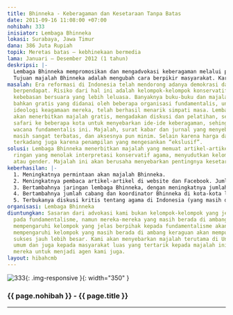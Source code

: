 ```yaml
---
title: Bhinneka - Keberagaman dan Kesetaraan Tanpa Batas
date: 2011-09-16 11:08:00 +07:00
nohibah: 333
inisiator: Lembaga Bhinneka
lokasi: Surabaya, Jawa Timur
dana: 386 Juta Rupiah
topik: Meretas batas – kebhinekaan bermedia
lama: Januari – Desember 2012 (1 tahun)
deskripsi: |-
  Lembaga Bhinneka mempromosikan dan mengadvokasi keberagaman melalui penerbitan majalah gratis dan diskusi melalui tatap muka maupun internet (facebook, twitter, and website), membuka perpustakaan, dan mengadakan workshop. Majalah Bhinneka dicetak dan dibagikan secara gratis terutama bagi mereka yang tidak mempunyai internet (yang mempunyai internet bisa menyimak di website). Majalah Bhinneka mengangkat isu-isu lokal mengenai keberagaman, karena Indonesia amatlah kaya dalam etnis dan budaya. Beberapa Jurnal atau majalah yang memperjuangkan isu keberagaman di Indonesia, seringkali menjadi pelampiasan pendapat atau ruang pembebas bagi para penulisnya. Namun, karena jangkauannya terbatas, media seperti ini tidak membawa perubahan yang mendasar di masyarakat. Hanya lingkungan tertentu saja yang menyimaknya.
  Tujuan majalah Bhinneka adalah mengubah cara berpikir masyarakat. Karenanya, kami ingin mendapat pembaca sebanyak mungkin dengan membagikannya gratis dan menyebarluaskann melalui internet. Dengan strategi ini, kami berharap bisa mempengaruhi pola pikir masyarakat secara tidak langsung, sehingga mereka berangsur mempertanyakan pola-pola baku yang mereka imani.
masalah: Era reformasi di Indonesia telah mendorong adanya demokrasi dan kebebasan
  berpendapat. Risiko dari hal ini adalah kelompok-kelompok konservatif juga mempunyai
  kebebasan bersuara yang lebih leluasa. Banyaknya buku-buku dan majalah murah dan
  bahkan gratis yang didanai oleh beberapa organisasi fundamentalis, untuk mempromosikan
  ideologi keagamaan mereka, telah berhasil menarik simpati masa. Lembaga Bhinneka
  akan menerbitkan majalah gratis, mengadakan diskusi dan pelatihan, serta akan mengadakan
  safari ke beberapa kota untuk menyebarkan ide-ide keberagaman, sehingga bisa “menandingi”
  wacana fundamentalis ini. Majalah, surat kabar dan jurnal yang menyebarkan isu keberagaman
  masih sangat terbatas, dan aksesnya pun minim. Selain karena harga dan penyebarannya,
  terkadang juga karena penampilan yang mengesankan “ekslusif”.
solusi: Lembaga Bhinneka menerbitkan majalah yang memuat artikel-artikel dengan bahasa
  ringan yang menolak interpretasi konservatif agama, menyudutkan kelompok, etnis,
  atau gender. Majalah ini akan berusaha menyebarkan pentingnya kesetaraan tanpa kecuali.
keberhasilan: |-
  1. Meningkatnya permintaan akan majalah Bhinneka.
  2. Meningkatnya pembaca artikel-artikel di website dan Facebook. Jumlah pembaca bisa dilihat di website, sedangkan meningkatnya jumlah fan di Facebook juga menandakan adanya sambutan dari publik.
  3. Bertambahnya jaringan lembaga Bhinneka, dengan meningkatnya jumlah anggota di masing-masing kota.
  4. Bertambahnya jumlah cabang dan koordinator Bhinneka di kota-kota lain.
  5. Terbukanya diskusi kritis tentang agama di Indonesia (yang masih dianggap tabu oleh kebanyakan orang). Indikator: – Surat Pembaca, partisipasi peserta dalam diskusi Bhinneka; – Komentar di Website, milis dan Facebook
organisasi: Lembaga Bhinneka
diuntungkan: Sasaran dari advokasi kami bukan kelompok-kelompok yang jelas berpihak
  pada fundamentalisme, namun mereka-mereka yang masih berada di ambang ini. Karena
  mempengaruhi kelompok yang jelas berpihak kepada fundamentalisme akan sukar. Sedangkan
  mempengaruhi kelompok yang masih berada di ambang keraguan akan mempunyai kesempatan
  sukses jauh lebih besar. Kami akan menyebarkan majalah terutama di Universitas-universitas
  umum dan juga kepada masyarakat luas yang tertarik kepada majalah ini, dan mengajak
  mereka untuk menjadi agen kami juga.
layout: hibahcmb
---
```


![333](/static/img/hibahcmb/333.png){: .img-responsive }{: width="350" }

### {{ page.nohibah }} - {{ page.title }}

---
